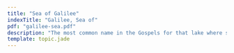 ```yaml
---
title: "Sea of Galilee"
indexTitle: "Galilee, Sea of"
pdf: "galilee-sea.pdf"
description: "The most common name in the Gospels for that lake where so much of Jesus’ ministry took place, taken from the district in which it was located."
template: topic.jade
---
```

